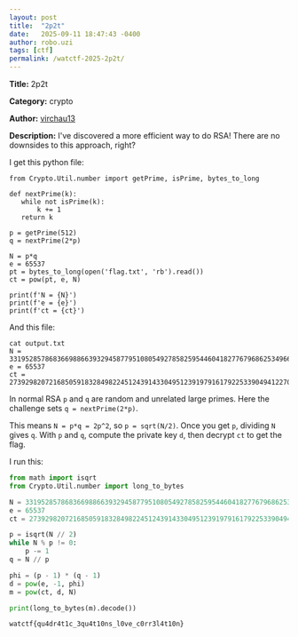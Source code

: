 ```yaml
---
layout: post
title:  "2p2t"
date:   2025-09-11 18:47:43 -0400
author: robo.uzi
tags: [ctf]
permalink: /watctf-2025-2p2t/
---
```


**Title:** 2p2t

**Category:** crypto

**Author:**  [virchau13](https://github.com/virchau13)

**Description:**  I've discovered a more efficient way to do RSA! There are no downsides to this approach, right?

I get this python file:
```shell
from Crypto.Util.number import getPrime, isPrime, bytes_to_long  
  
def nextPrime(k):  
   while not isPrime(k):  
       k += 1  
   return k  
  
p = getPrime(512)  
q = nextPrime(2*p)  
  
N = p*q  
e = 65537  
pt = bytes_to_long(open('flag.txt', 'rb').read())  
ct = pow(pt, e, N)  
  
print(f'N = {N}')  
print(f'e = {e}')  
print(f'ct = {ct}')
```

And this file:
```shell
cat output.txt  
N = 331952857868366988663932945877951080549278582595446041827767968625349664658283914707688360079014486835580798093875473318398665440196327017511963073666394378115620522693620625071360763670651867749935306771611365203669632958229266010553458203000895499490278056591308718235818336550276558946434347335414409026661  
e = 65537  
ct = 27392982072168505918328498224512439143304951239197916179225339049412270594576024668071218892690652612353376666973045187430259051892719839059780552668922042760370020764362839523844795479477997719361780814250593853162333527993824104731684172908271583213365558182307524519318252505075812038979585427505321346605
```

In normal RSA `p` and `q` are random and unrelated large primes. Here the challenge sets `q = nextPrime(2*p)`. 

This means `N = p*q = 2p^2`, so `p = sqrt(N/2)`. Once you get `p`, dividing `N` gives `q`. With `p` and `q`, compute the private key `d`, then decrypt `ct` to get the flag.

I run this:
```python
from math import isqrt
from Crypto.Util.number import long_to_bytes

N = 331952857868366988663932945877951080549278582595446041827767968625349664658283914707688360079014486835580798093875473318398665440196327017511963073666394378115620522693620625071360763670651867749935306771611365203669632958229266010553458203000895499490278056591308718235818336550276558946434347335414409026661
e = 65537
ct = 27392982072168505918328498224512439143304951239197916179225339049412270594576024668071218892690652612353376666973045187430259051892719839059780552668922042760370020764362839523844795479477997719361780814250593853162333527993824104731684172908271583213365558182307524519318252505075812038979585427505321346605

p = isqrt(N // 2)
while N % p != 0:
    p -= 1
q = N // p

phi = (p - 1) * (q - 1)
d = pow(e, -1, phi)
m = pow(ct, d, N)

print(long_to_bytes(m).decode())
```
`watctf{qu4dr4t1c_3qu4t10ns_l0ve_c0rr3l4t10n}`